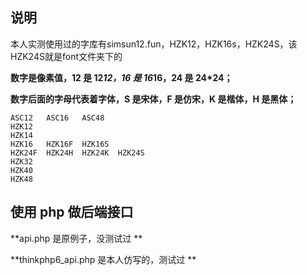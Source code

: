 ## 说明
本人实测使用过的字库有simsun12.fun，HZK12，HZK16s，HZK24S，该HZK24S就是font文件夹下的

**数字是像素值，12 是 12*12，16 是 16*16，24 是 24*24；**

**数字后面的字母代表着字体，S 是宋体，F 是仿宋，K 是楷体，H 是黑体；**

```
ASC12	ASC16 	ASC48
HZK12
HZK14
HZK16	HZK16F 	HZK16S
HZK24F	HZK24H	HZK24K	HZK24S
HZK32
HZK40
HZK48
```
## 使用 php 做后端接口

**api.php 是原例子，没测试过 **

**thinkphp6_api.php 是本人仿写的，测试过 **
